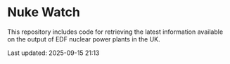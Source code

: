 # Nuke Watch

This repository includes code for retrieving the latest information available on the output of EDF nuclear power plants in the UK.

Last updated: 2025-09-15 21:13